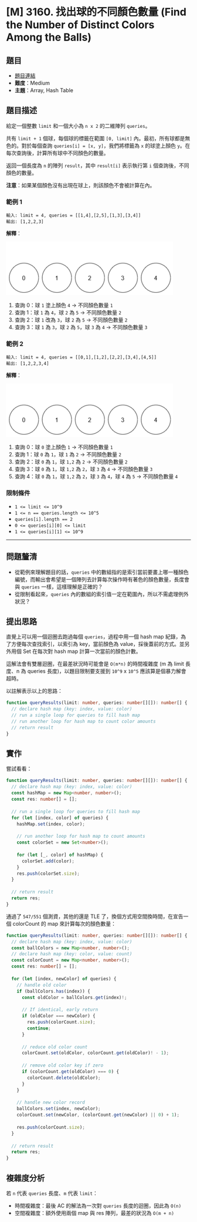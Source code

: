 # [M] 3160. 找出球的不同顏色數量 (Find the Number of Distinct Colors Among the Balls)

## 題目

- [題目連結](https://leetcode.com/problems/find-the-number-of-distinct-colors-among-the-balls)
- **難度**：Medium
- **主題**：Array, Hash Table

## 題目描述

給定一個整數 `limit` 和一個大小為 `n x 2` 的二維陣列 `queries`。

共有 `limit + 1` 個球，每個球的標籤在範圍 `[0, limit]` 內。最初，所有球都是無色的。對於每個查詢 `queries[i] = [x, y]`，我們將標籤為 `x` 的球塗上顏色 `y`。在每次查詢後，計算所有球中不同顏色的數量。

返回一個長度為 `n` 的陣列 `result`，其中 `result[i]` 表示執行第 `i` 個查詢後，不同顏色的數量。

**注意**：如果某個顏色沒有出現在球上，則該顏色不會被計算在內。

### 範例 1

```
輸入: limit = 4, queries = [[1,4],[2,5],[1,3],[3,4]]
輸出: [1,2,2,3]
```

**解釋**：

![3160-ex1.gif](./3160-ex1.gif)

1. 查詢 0：球 `1` 塗上顏色 `4` → 不同顏色數量 `1`
2. 查詢 1：球 `1` 為 `4`，球 `2` 為 `5` → 不同顏色數量 `2`
3. 查詢 2：球 `1` 改為 `3`，球 `2` 為 `5` → 不同顏色數量 `2`
4. 查詢 3：球 `1` 為 `3`，球 `2` 為 `5`，球 `3` 為 `4` → 不同顏色數量 `3`

### 範例 2

```
輸入: limit = 4, queries = [[0,1],[1,2],[2,2],[3,4],[4,5]]
輸出: [1,2,2,3,4]
```

**解釋**：

![3160-ex2.gif](./3160-ex2.gif)

1. 查詢 0：球 `0` 塗上顏色 `1` → 不同顏色數量 `1`
2. 查詢 1：球 `0` 為 `1`，球 `1` 為 `2` → 不同顏色數量 `2`
3. 查詢 2：球 `0` 為 `1`，球 `1,2` 為 `2` → 不同顏色數量 `2`
4. 查詢 3：球 `0` 為 `1`，球 `1,2` 為 `2`，球 `3` 為 `4` → 不同顏色數量 `3`
5. 查詢 4：球 `0` 為 `1`，球 `1,2` 為 `2`，球 `3` 為 `4`，球 `4` 為 `5` → 不同顏色數量 `4`

### 限制條件

- `1 <= limit <= 10^9`
- `1 <= n == queries.length <= 10^5`
- `queries[i].length == 2`
- `0 <= queries[i][0] <= limit`
- `1 <= queries[i][1] <= 10^9`

---

## 問題釐清

- 從範例來理解題目的話，`queries` 中的數組指的是索引當前要畫上哪一種顏色編號，而輸出會希望是一個陣列去計算每次操作時有著色的顏色數量，長度會與 `queries` 一樣，這樣理解是正確的？
- 從限制看起來，`queries` 內的數組的索引值一定在範圍內，所以不需處理例外狀況？

## 提出思路

直覺上可以用一個迴圈去跑過每個 `queries`，過程中用一個 hash map 紀錄，為了方便每次查找索引，以索引為 key，當前顏色為 value，採後蓋前的方式。並另外用個 Set 在每次對 hash map 計算一次當前的顏色計數。

這解法會有雙層迴圈，在最差狀況時可能會是 `O(m*n)` 的時間複雜度 (m 為 limit 長度、n 為 queries 長度)，以題目限制要支援到 `10^9` x `10^5` 應該算是個暴力解會超時。

以註解表示以上的思路：

```ts
function queryResults(limit: number, queries: number[][]): number[] {
  // declare hash map (key: index, value: color)
  // run a single loop for queries to fill hash map
  // run another loop for hash map to count color amounts
  // return result
}
```

## 實作

嘗試看看：

```ts
function queryResults(limit: number, queries: number[][]): number[] {
  // declare hash map (key: index, value: color)
  const hashMap = new Map<number, number>();
  const res: number[] = [];

  // run a single loop for queries to fill hash map
  for (let [index, color] of queries) {
    hashMap.set(index, color);

    // run another loop for hash map to count amounts
    const colorSet = new Set<number>();

    for (let [_, color] of hashMap) {
      colorSet.add(color);
    }
    res.push(colorSet.size);
  }

  // return result
  return res;
}
```

通過了 `547/551` 個測資，其他的還是 TLE 了，換個方式用空間換時間，在宣告一個 colorCount 的 map 來計算每次的顏色數量：

```ts
function queryResults(limit: number, queries: number[][]): number[] {
  // declare hash map (key: index, value: color)
  const ballColors = new Map<number, number>();
  // declare hash map (key: color, value: count)
  const colorCount = new Map<number, number>();
  const res: number[] = [];

  for (let [index, newColor] of queries) {
    // handle old color
    if (ballColors.has(index)) {
      const oldColor = ballColors.get(index)!;

      // If identical, early return
      if (oldColor === newColor) {
        res.push(colorCount.size);
        continue;
      }

      // reduce old color count
      colorCount.set(oldColor, colorCount.get(oldColor)! - 1);

      // remove old color key if zero
      if (colorCount.get(oldColor) === 0) {
        colorCount.delete(oldColor);
      }
    }

    // handle new color record
    ballColors.set(index, newColor);
    colorCount.set(newColor, (colorCount.get(newColor) || 0) + 1);

    res.push(colorCount.size);
  }

  // return result
  return res;
}
```

## 複雜度分析

若 `n` 代表 `queries` 長度、`m` 代表 `limit`：

- 時間複雜度：最後 AC 的解法為一次對 `queries` 長度的迴圈，因此為 `O(n)`
- 空間複雜度：額外使用兩個 map 與 res 陣列，最差的狀況為 `O(m + n)`
